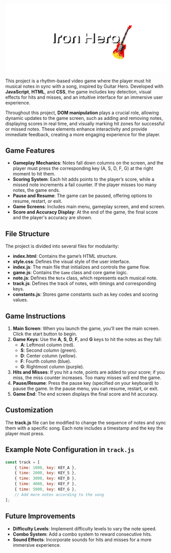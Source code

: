 
![Iron Hero](assets/images/IronHero.png)

This project is a rhythm-based video game where the player must hit musical notes in sync with a song, inspired by Guitar Hero. Developed with **JavaScript**, **HTML**, and **CSS**, the game includes key detection, visual effects for hits and misses, and an intuitive interface for an immersive user experience. 

Throughout this project, **DOM manipulation** plays a crucial role, allowing dynamic updates to the game screen, such as adding and removing notes, displaying scores in real time, and visually marking hit zones for successful or missed notes. These elements enhance interactivity and provide immediate feedback, creating a more engaging experience for the player.

## Game Features

- **Gameplay Mechanics**: Notes fall down columns on the screen, and the player must press the corresponding key (A, S, D, F, G) at the right moment to hit them.
- **Scoring System**: Each hit adds points to the player’s score, while a missed note increments a fail counter. If the player misses too many notes, the game ends.
- **Pause and Resume**: The game can be paused, offering options to resume, restart, or exit.
- **Game Screens**: Includes main menu, gameplay screen, and end screen.
- **Score and Accuracy Display**: At the end of the game, the final score and the player's accuracy are shown.

## File Structure

The project is divided into several files for modularity:

- **index.html**: Contains the game’s HTML structure.
- **style.css**: Defines the visual style of the user interface.
- **index.js**: The main file that initializes and controls the game flow.
- **game.js**: Contains the `Game` class and core game logic.
- **note.js**: Defines the `Note` class, which represents each musical note.
- **track.js**: Defines the track of notes, with timings and corresponding keys.
- **constants.js**: Stores game constants such as key codes and scoring values.

## Game Instructions

1. **Main Screen**: When you launch the game, you’ll see the main screen. Click the start button to begin.
2. **Game Keys**: Use the **A**, **S**, **D**, **F**, and **G** keys to hit the notes as they fall:
   - **A**: Leftmost column (red).
   - **S**: Second column (green).
   - **D**: Center column (yellow).
   - **F**: Fourth column (blue).
   - **G**: Rightmost column (purple).
3. **Hits and Misses**: If you hit a note, points are added to your score; if you miss, the miss counter increases. Too many misses will end the game.
4. **Pause/Resume**: Press the pause key (specified on your keyboard) to pause the game. In the pause menu, you can resume, restart, or exit.
5. **Game End**: The end screen displays the final score and hit accuracy.

## Customization

The **track.js** file can be modified to change the sequence of notes and sync them with a specific song. Each note includes a timestamp and the key the player must press.

## Example Note Configuration in `track.js`

```javascript
const track = [
    { time: 1000, key: KEY_A },
    { time: 2000, key: KEY_S },
    { time: 3000, key: KEY_D },
    { time: 4000, key: KEY_F },
    { time: 5000, key: KEY_G },
    // Add more notes according to the song
];
```

## Future Improvements

- **Difficulty Levels**: Implement difficulty levels to vary the note speed.
- **Combo System**: Add a combo system to reward consecutive hits.
- **Sound Effects**: Incorporate sounds for hits and misses for a more immersive experience.